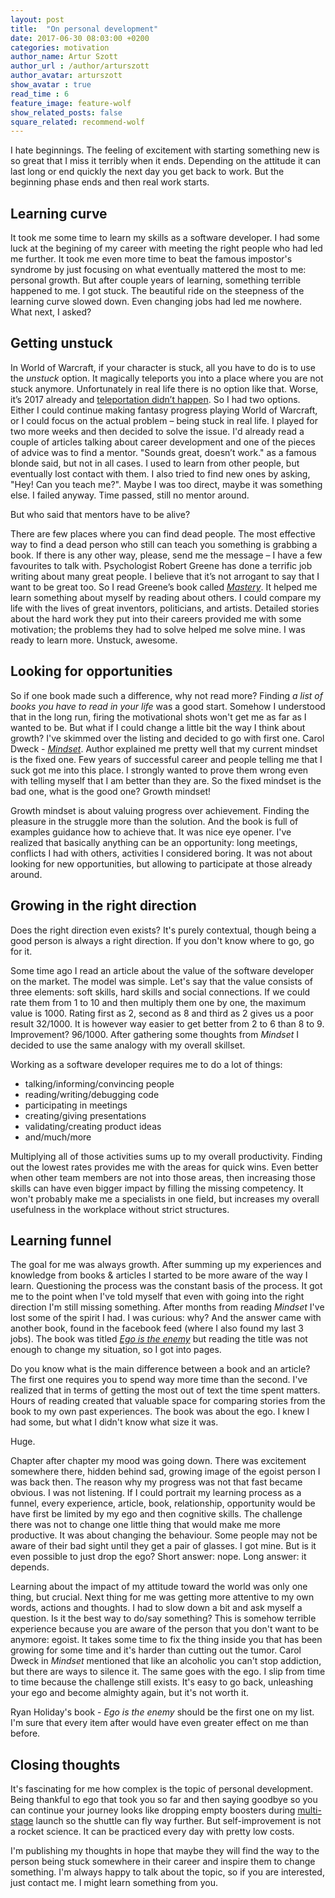 ```yaml
---
layout: post
title:  "On personal development"
date: 2017-06-30 08:03:00 +0200
categories: motivation
author_name: Artur Szott
author_url : /author/arturszott
author_avatar: arturszott
show_avatar : true
read_time : 6
feature_image: feature-wolf
show_related_posts: false
square_related: recommend-wolf
---
```


I hate beginnings. The feeling of excitement with starting something new is so great that I miss it terribly when it ends. Depending on the attitude it can last long or end quickly the next day you get back to work. But the beginning phase ends and then real work starts.

## Learning curve

It took me some time to learn my skills as a software developer. I had some luck at the begining of my career with meeting the right people who had led me further. It took me even more time to beat the famous impostor's syndrome by just focusing on what eventually mattered the most to me: personal growth. But after couple years of learning, something terrible happened to me. I got stuck. The beautiful ride on the steepness of the learning curve slowed down. Even changing jobs had led me nowhere. What next, I asked?

## Getting unstuck

In World of Warcraft, if your character is stuck, all you have to do is to use the *unstuck* option. It magically teleports you into a place where you are not stuck anymore. Unfortunately in real life there is no option like that. Worse, it’s 2017 already and [teleportation didn’t happen][teleportation]. So I had two options. Either I could continue making fantasy progress playing World of Warcraft, or I could focus on the actual problem – being stuck in real life. I played for two more weeks and then decided to solve the issue. I'd already read a couple of articles talking about career development and one of the pieces of advice was to find a mentor. "Sounds great, doesn’t work." as a famous blonde said, but not in all cases. I used to learn from other people, but eventually lost contact with them. I also tried to find new ones by asking, "Hey! Can you teach me?". Maybe I was too direct, maybe it was something else. I failed anyway. Time passed, still no mentor around.

But who said that mentors have to be alive?

There are few places where you can find dead people. The most effective way to find a dead person who still can teach you something is grabbing a book. If there is any other way, please, send me the message – I have a few favourites to talk with. Psychologist Robert Greene has done a terrific job writing about many great people. I believe that it’s not arrogant to say that I want to be great too. So I read Greene’s book called [*Mastery*][mastery]. It helped me learn something about myself by reading about others. I could compare my life with the lives of great inventors, politicians, and artists. Detailed stories about the hard work they put into their careers provided me with some motivation; the problems they had to solve helped me solve mine. I was ready to learn more. Unstuck, awesome.

## Looking for opportunities

So if one book made such a difference, why not read more? Finding *a list of books you have to read in your life* was a good start. Somehow I understood that in the long run, firing the motivational shots won't get me as far as I wanted to be. But what if I could change a little bit the way I think about growth? I've skimmed over the listing and decided to go with first one. Carol Dweck - [*Mindset*][mindset]. Author explained me pretty well that my current mindset is the fixed one. Few years of successful career and people telling me that I suck got me into this place. I strongly wanted to prove them wrong even with telling myself that I am better than they are. So the fixed mindset is the bad one, what is the good one? Growth mindset!
 
 Growth mindset is about valuing progress over achievement. Finding the pleasure in the struggle more than the solution. And the book is full of examples guidance how to achieve that. It was nice eye opener. I've realized that basically anything can be an opportunity: long meetings, conflicts I had with others, activities I considered boring. It was not about looking for new opportunities, but allowing to participate at those already around.
 
 ## Growing in the right direction
 
 Does the right direction even exists? It's purely contextual, though being a good person is always a right direction. If you don't know where to go, go for it.
 
 Some time ago I read an article about the value of the software developer on the market. The model was simple. Let's say that the value consists of three elements: soft skills, hard skills and social connections. If we could rate them from 1 to 10 and then multiply them one by one, the maximum value is 1000. Rating first as 2, second as 8 and third as 2 gives us a poor result 32/1000. It is however way easier to get better from 2 to 6 than 8 to 9. Improvement? 96/1000. After gathering some thoughts from *Mindset* I decided to use the same analogy with my overall skillset. 
 
 Working as a software developer requires me to do a lot of things:
 
  - talking/informing/convincing people
  - reading/writing/debugging code
  - participating in meetings
  - creating/giving presentations
  - validating/creating product ideas
  - and/much/more
  
  Multiplying all of those activities sums up to my overall productivity. Finding out the lowest rates provides me with the areas for quick wins. Even better when other team members are not into those areas, then increasing those skills can have even bigger impact by filling the missing competency. It won't probably make me a specialists in one field, but increases my overall usefulness in the workplace without strict structures.
  
  ## Learning funnel
  
  The goal for me was always growth. After summing up my experiences and knowledge from books & articles I started to be more aware of the way I learn. Questioning the process was the constant basis of the process. It got me to the point when I've told myself that even with going into the right direction I'm still missing something. After months from reading *Mindset* I've lost some of the spirit I had. I was curious: why? And the answer came with another book, found in the facebook feed (where I also found my last 3 jobs). The book was titled [*Ego is the enemy*][ego] but reading the title was not enough to change my situation, so I got into pages.
  
  Do you know what is the main difference between a book and an article? The first one requires you to spend way more time than the second. I've realized that in terms of getting the most out of text the time spent matters. Hours of reading created that valuable space for comparing stories from the book to my own past experiences. The book was about the ego. I knew I had some, but what I didn't know what size it was.
  
  Huge.
  
  Chapter after chapter my mood was going down. There was excitement somewhere there, hidden behind sad, growing image of the egoist person I was back then. The reason why my progress was not that fast became obvious. I was not listening. If I could portrait my learning process as a funnel, every experience, article, book, relationship, opportunity would be have first be limited by my ego and then cognitive skills. The challenge there was not to change one little thing that would make me more productive. It was about changing the behaviour. Some people may not be aware of their bad sight until they get a pair of glasses. I got mine. But is it even possible to just drop the ego? Short answer: nope. Long answer: it depends.
  
  Learning about the impact of my attitude toward the world was only one thing, but crucial. Next thing for me was getting more attentive to my own words, actions and thoughts. I had to slow down a bit and ask myself a question. Is it the best way to do/say something? This is somehow terrible experience because you are aware of the person that you don't want to be anymore: egoist. It takes some time to fix the thing inside you that has been growing for some time and it's harder than cutting out the tumor. Carol Dweck in *Mindset* mentioned that like an alcoholic you can't stop addiction, but there are ways to silence it. The same goes with the ego. I slip from time to time because the challenge still exists. It's easy to go back, unleashing your ego and become almighty again, but it's not worth it.
  
  Ryan Holiday's book - *Ego is the enemy* should be the first one on my list. I'm sure that every item after would have even greater effect on me than before.
  
  ## Closing thoughts
  
  It's fascinating for me how complex is the topic of personal development. Being thankful to ego that took you so far and then saying goodbye so you can continue your journey looks like dropping empty boosters during [multi-stage][rocket] launch so the shuttle can fly way further. But self-improvement is not a rocket science. It can be practiced every day with pretty low costs. 
  
  I'm publishing my thoughts in hope that maybe they will find the way to the person being stuck somewhere in their career and inspire them to change something. I'm always happy to talk about the topic, so if you are interested, just contact me. I might learn something from you.
  
  [teleportation]: https://phys.org/news/2013-08-teleportation-easierbut.html
  [mindset]: https://www.goodreads.com/book/show/40745.Mindset
  [mastery]: https://www.goodreads.com/book/show/13589182-mastery
  [ego]: https://www.goodreads.com/book/show/27036528-ego-is-the-enemy
  [rocket]: https://en.wikipedia.org/wiki/Multistage_rocket
 
 






